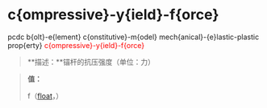 # c{ompressive}-y{ield}-f{orce}
pcdc b{olt}-e{lement} c{onstitutive}-m{odel} mech{anical}-{e}lastic-plastic prop{erty} <span style='color: red;'>c{ompressive}-y{ield}-f{orce}</span>
> **描述：**锚杆的抗压强度（单位：力）

> 
> **值：**
> 
> f（[float](数据类型/float/)，）


